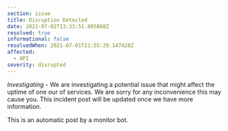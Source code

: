 ```yaml
---
section: issue
title: Disruption Detected
date: 2021-07-02T13:33:51.805808Z
resolved: true
informational: false
resolvedWhen: 2021-07-01T21:55:29.147428Z
affected:
  - API
severity: disrupted
---
```

*Investigating* - We are investigating a potential issue that might affect the uptime of one our of services. We are sorry for any inconvenience this may cause you. This incident post will be updated once we have more information.

This is an automatic post by a monitor bot.
        